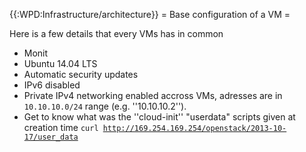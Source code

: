 {{:WPD:Infrastructure/architecture}}
= Base configuration of a VM =

Here is a few details that every VMs has in common

* Monit
* Ubuntu 14.04 LTS
* Automatic security updates 
* IPv6 disabled
* Private IPv4 networking enabled accross VMs, adresses are in <code>10.10.10.0/24</code> range (e.g. ''10.10.10.2'').
* Get to know what was the ''cloud-init'' "userdata" scripts given at creation time <code>curl http://169.254.169.254/openstack/2013-10-17/user_data</code>